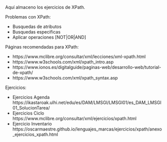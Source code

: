 Aquí almaceno los ejercicios de XPath.

Problemas con XPath:
- Busquedas de atributos
- Busquedas especificas
- Aplicar operaciones [NOT|OR|AND]

Páginas recomendadas para XPath:

<ul>
    <li>https://www.mclibre.org/consultar/xml/lecciones/xml-xpath.html</li>

<li>https://www.w3schools.com/xml/xpath_intro.asp</li>

<li>https://www.ionos.es/digitalguide/paginas-web/desarrollo-web/tutorial-de-xpath/</li>

<li>https://www.w3schools.com/xml/xpath_syntax.asp</li>
</ul>

Ejercicios:

<ul>
   <li>Ejercicios Agenda</li>
https://ikastaroak.ulhi.net/edu/es/DAM/LMSGI/LMSGI01/es_DAM_LMSGI01_SolucionTarea/   

   <li>Ejercicios Ciclo</li>
https://www.mclibre.org/consultar/xml/ejercicios/xpath.html
   <li>Ejercicio Inventario</li>
https://oscarmaestre.github.io/lenguajes_marcas/ejercicios/xpath/anexo_ejercicios_xpath.html
</ul>

